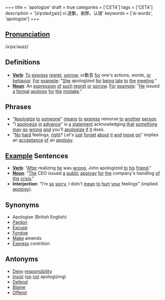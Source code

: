 +++
title = 'apologize'
draft = true
categories = ['CET4']
tags = ['CET4']
description = '[əˈpɔlədʒaiz] vi.道歉，谢罪，认错'
keywords = ['ai words', 'apologize']
+++

## [Pronunciation](/en/post/pronunciation/)
/əˈpɑːləʊɪz/

## Definitions
- **[Verb](/en/post/verb/)**: [To](/en/post/to/) [express](/en/post/express/) [regret](/en/post/regret/), [sorrow](/en/post/sorrow/), or歉意 [for](/en/post/for/) one's actions, words, [or](/en/post/or/) [behavior](/en/post/behavior/). [For](/en/post/for/) [example](/en/post/example/): "[She](/en/post/she/) apologized [for](/en/post/for/) [being](/en/post/being/) [late](/en/post/late/) [to](/en/post/to/) [the](/en/post/the/) [meeting](/en/post/meeting/)."
- **[Noun](/en/post/noun/)**: An [expression](/en/post/expression/) [of](/en/post/of/) [such](/en/post/such/) [regret](/en/post/regret/) [or](/en/post/or/) [sorrow](/en/post/sorrow/). [For](/en/post/for/) [example](/en/post/example/): "[He](/en/post/he/) issued [a](/en/post/a/) [formal](/en/post/formal/) [apology](/en/post/apology/) [for](/en/post/for/) [the](/en/post/the/) [mistake](/en/post/mistake/)."

## Phrases
- "[Apologize](/en/post/apologize/) [to](/en/post/to/) [someone](/en/post/someone/)" [means](/en/post/means/) [to](/en/post/to/) [express](/en/post/express/) remorse [to](/en/post/to/) [another](/en/post/another/) [person](/en/post/person/).
- "I [apologize](/en/post/apologize/) [in](/en/post/in/) [advance](/en/post/advance/)" is [a](/en/post/a/) [statement](/en/post/statement/) acknowledging [that](/en/post/that/) [something](/en/post/something/) [may](/en/post/may/) [go](/en/post/go/) [wrong](/en/post/wrong/) [and](/en/post/and/) you'll [apologize](/en/post/apologize/) [if](/en/post/if/) [it](/en/post/it/) does.
- "[No](/en/post/no/) [hard](/en/post/hard/) feelings, [right](/en/post/right/)? Let's [just](/en/post/just/) [forget](/en/post/forget/) [about](/en/post/about/) [it](/en/post/it/) [and](/en/post/and/) [move](/en/post/move/) [on](/en/post/on/)" implies an [acceptance](/en/post/acceptance/) [of](/en/post/of/) an [apology](/en/post/apology/).

## [Example](/en/post/example/) Sentences
- **[Verb](/en/post/verb/)**: "[After](/en/post/after/) realizing [he](/en/post/he/) was [wrong](/en/post/wrong/), John apologized [to](/en/post/to/) [his](/en/post/his/) [friend](/en/post/friend/)."
- **[Noun](/en/post/noun/)**: "[The](/en/post/the/) CEO issued [a](/en/post/a/) [public](/en/post/public/) [apology](/en/post/apology/) [for](/en/post/for/) [the](/en/post/the/) company's handling [of](/en/post/of/) [the](/en/post/the/) [crisis](/en/post/crisis/)."
- **Interjection**: "I'm [so](/en/post/so/) [sorry](/en/post/sorry/), I didn't [mean](/en/post/mean/) [to](/en/post/to/) [hurt](/en/post/hurt/) [your](/en/post/your/) feelings" (implied [apology](/en/post/apology/)).

## Synonyms
- Apologise (British English)
- [Pardon](/en/post/pardon/)
- [Excuse](/en/post/excuse/)
- [Forgive](/en/post/forgive/)
- [Make](/en/post/make/) amends
- [Express](/en/post/express/) contrition

## Antonyms
- [Deny](/en/post/deny/) [responsibility](/en/post/responsibility/)
- [Insist](/en/post/insist/) ([on](/en/post/on/) [not](/en/post/not/) apologizing)
- [Defend](/en/post/defend/)
- [Blame](/en/post/blame/)
- [Offend](/en/post/offend/)
